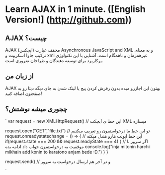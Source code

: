# Learn AJAX in 1 minute. ([English Version!] (http://github.com))

## AJAX چیست؟
AJAX (ایجکس) مخفف عبارت Asynchronous JavaScript and XML و به معنای  ترکیب جاوا اسکریپت و xml‌ غیرهمزمان و ناهمگام است. آشنایی با این تکنولوژی پرکاربرد برای توسعه دهندگان و طراحان ضروری است. 

## از زبان من 
AJAX بهتون این اجازرو میده بدون رفرش کردن پیج یا لینک شدن به جای دیگه دیتا رو به صفحتون اضافه کنید!

## چجوری میشه نوشتش؟

`
var request = new XMLHttpRequest() // این خط ی آبجکت XML میسازه

request.open("GET","file.txt") // تو این خط ما درخواستمون رو تعریف میکنیم
request.onreadystatechange = () => { // این خط ایونت هارو هندل میکنه
    if(request.state === 200 && request.readyState === 4) { // اگر سرور با موفقیت به درخواستمون جواب داد ادامه بده
        console.log("inja mitonin harchi mikhain add konin to karatono anjam bede :D.")
    }
}

request.send() // و در آخر هم ارسال درخواست به سرور

`

